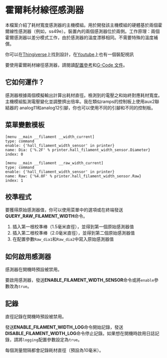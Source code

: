 # 霍爾耗材線徑感測器

本檔案介紹了耗材寬度感測器的主機模組。用於開發該主機模組的硬體基於兩個霍爾線性感測器（例如，ss49e）。裝置內的兩個感測器位於兩側。工作原理：兩個霍爾感測器以差分模式工作，由於感測器的溫度漂移相同。不需要特殊的溫度補償。

你可以在[Thingiverse](https://www.thingiverse.com/thing:4138933)上找到設計，在[Youtube](https://www.youtube.com/watch?v=TDO9tME8vp4)上也有一個裝配視訊

要使用霍爾耗材線徑感測器，請閱讀[配置參考](Config_Reference.md#hall_filament_width_sensor)和[G-Code 文件](G-Codes.md#hall_filament_width_sensor)。

## 它如何運作？

感測器根據兩個模擬輸出計算出耗材直徑。檢測到的電壓之和始終對應耗材寬度。主機模組監測電壓變化並調整擠出倍率。我在類似ramps的控制板上使用aux2聯結器的 analog11和analog12引腳，你也可以使用不同的引腳和不同的控制板。

## 菜單變數模板

```
[menu __main __filament __width_current]
type: command
enable: {'hall_filament_width_sensor' in printer}
name: Dia: {'%.2F' % printer.hall_filament_width_sensor.Diameter}
index: 0

[menu __main __filament __raw_width_current]
type: command
enable: {'hall_filament_width_sensor' in printer}
name: Raw: {'%4.0F' % printer.hall_filament_width_sensor.Raw}
index: 1
```

## 校準程式

要獲得原始感測器值，你可以使用菜單中的選項或在終端發送**QUERY_RAW_FILAMENT_WIDTH**命令。

1. 插入第一根校準棒（1.5毫米直徑），並得到第一個原始感測器值
1. 插入第二根校準棒（2.0毫米直徑），並得到第二個原始感測器值
1. 在配置參數`Raw_dia1`和`Raw_dia2`中寫入原始感測器值

## 如何啟用感測器

感測器在開機時預設被禁用。

要啟用感測器，發送**ENABLE_FILAMENT_WIDTH_SENSOR**命令或將`enable`參數改為`true`。

## 記錄

直徑記錄在開機時預設被禁用。

發送**ENABLE_FILAMENT_WIDTH_LOG**命令開始記錄，發送**DISABLE_FILAMENT_WIDTH_LOG**命令停止記錄。如果想在開機時啟用日誌記錄，請將`logging`配置參數設定為`true`。

每個測量間隔都會記錄耗材直徑（預設為10毫米）。
